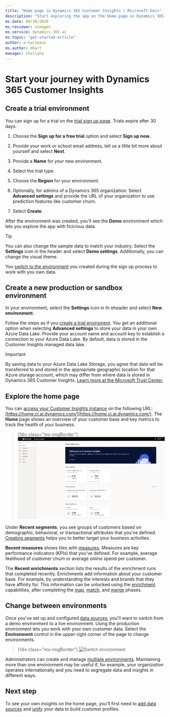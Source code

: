 ```yaml
---
title: "Home page in Dynamics 365 Customer Insights | Microsoft Docs"
description: "Start exploring the app on the Home page in Dynamics 365 Customer Insights."
ms.date: 09/30/2020
ms.reviewer: nimagen
ms.service: dynamics-365-ai
ms.topic: "get-started-article"
author: m-hartmann
ms.author: mhart
manager: shellyha
---
```


# Start your journey with Dynamics 365 Customer Insights

## Create a trial environment

You can sign up for a trial on the [trial sign up page](https://dynamics.microsoft.com/get-started/free-trial/?appname=customerinsights). Trials expire after 30 days.

1. Choose the **Sign up for a free trial** option and select **Sign up now**.

1. Provide your work or school email address, tell us a little bit more about yourself and select **Next**.

1. Provide a **Name** for your new environment. 

1. Select the trial type.

1. Choose the **Region** for your environment.

1. Optionally, for admins of a Dynamics 365 organization: Select **Advanced settings** and provide the URL of your organization to use prediction features like customer churn.

1. Select **Create**. 

After the environment was created, you'll see the **Demo** environment which lets you explore the app with ficicious data.

> [!TIP]
> You can also change the sample data to match your industry. Select the **Settings** icon in the header and select **Demo settings**. Additionally, you can change the visual theme. 

You [switch to the environment](#change-between-environments) you created during the sign up process to work with you own data.

## Create a new production or sandbox environment

In your environment, select the **Settings** icon in th eheader and select **New environment**.

Follow the steps as if you [create a trial enviroment](#create-a-trial-environment). You get an additional option when selecting **Advanced settings** to store your data in your own Azure Data Lake. Provide your account name and account key to establish a connection to your Azure Data Lake. By default, data is stored in the Customer Insights managed data lake.

> [!IMPORTANT]
> By saving data to your Azure Data Lake Storage, you agree that data will be transferred to and stored in the appropriate geographic location for that Azure storage account, which may differ from where data is stored in Dynamics 365 Customer Insights. [Learn more at the Microsoft Trust Center.](https://www.microsoft.com/trust-center)

## Explore the home page

You can [access your Customer Insights instance](https://home.ci.ai.dynamics.com/) on the following URL: [https://home.ci.ai.dynamics.com/](https://home.ci.ai.dynamics.com/).
The **Home** page shows an overview of your customer base and key metrics to track the health of your business.

> [!div class="mx-imgBorder"] 
> ![Insights on Home page](media/home-page-insights.png "Insights on Home page")

Under **Recent segments**, you see groups of customers based on demographic, behavioral, or transactional attributes that you've defined. [Creating segments](segments.md) helps you to better target your business activities.

**Recent measures** shows tiles with [measures](measures.md). Measures are key performance indicators (KPIs) that you've defined. For example, average likelihood of customer churn or average online spend per customer.

The **Recent enrichments** section lists the results of the enrichment runs that completed recently. Enrichments add information about your customer base. For example, by understanding the interests and brands that they have affinity for. This information can be unlocked using the [enrichment](enrichment-microsoft-graph.md) capabilities, after completing the [map](map-entities.md), [match](match-entities.md), and [merge](merge-entities.md) phases.

## Change between environments

Once you've set up and configured [data sources](data-sources.md), you'll want to switch from a demo environment to a live environment. Using the production environment lets you work with your own customer data. Select the **Environment** control in the upper-right corner of the page to change environments.

> [!div class="mx-imgBorder"] 
> ![Switch environment](media/home-page-environment-switcher.png "Switch environment")

Administrators can create and manage [multiple environments](manage-environments.md). Maintaining more than one environment may be useful if, for example, your organization operates internationally and you need to segregate data and insights in different ways.

## Next step

To see your own insights on the home page, you'll first need to [add data sources](data-sources.md) and [unify](data-unification.md) your data to build customer profiles.
